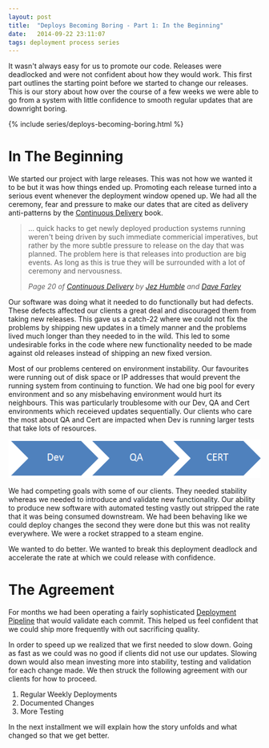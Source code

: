 ```yaml
---
layout: post
title:  "Deploys Becoming Boring - Part 1: In the Beginning"
date:   2014-09-22 23:11:07
tags: deployment process series
---
```


It wasn't always easy for us to promote our code. Releases were deadlocked and
were not confident about how they would work. This first part outlines the
starting point before we started to change our releases. This is our story
about how over the course of a few weeks we were able to go from a system with
little confidence to smooth regular updates that are downright boring.

{% include series/deploys-becoming-boring.html %}

In The Beginning
=======================================

We started our project with large releases. This was not how we wanted it
to be but it was how things ended up. Promoting each release turned into a
serious event whenever the deployment window opened up. We had all the
ceremony, fear and pressure to make our dates that are cited as delivery
anti-patterns by the [Continuous Delivery][cd] book.

> ... quick hacks to get newly deployed production systems running
> weren't being driven by such immediate commericial imperatives, but rather by
> the more subtle pressure to release on the day that was planned. The problem
> here is that releases into production are big events. As long as this is true
> they will be surrounded with a lot of ceremony and nervousness.
>
> <cite>Page 20 of [Continuous Delivery][cd]
> by [Jez Humble][jez] and [Dave Farley][dave]
> </cite>

Our software was doing what it needed to do functionally but had defects. These
defects affected our clients a great deal and discouraged them from taking new
releases. This gave us a catch-22 where we could not fix the problems by
shipping new updates in a timely manner and the problems lived much longer than
they needed to in the wild. This led to some undesirable forks in the code
where new functionality needed to be made against old releases instead of
shipping an new fixed version.

Most of our problems centered on environment instability. Our favourites
were running out of disk space or IP addresses that would prevent the running
system from continuing to function. We had one big pool for every environment
and so any misbehaving environment would hurt its neighbours. This was
particularly troublesome with our Dev, QA and Cert environments which receieved updates
sequentially. Our clients who care the most about QA and Cert are impacted when
Dev is running larger tests that take lots of resources.

<p class="center-image">
	<img
		title="All the ducks in a row"
		alt="Our three main ecosystems, Dev to QA to CERT"
		src="/images/posts/Ecosystems.png" />
</p>

We had competing goals with some of our clients. They needed stability
whereas we needed to introduce and validate new functionality. Our ability to
produce new software with automated testing vastly out stripped the rate
that it was being consumed downstream. We had been behaving like we could
deploy changes the second they were done but this was not reality everywhere.
We were a rocket strapped to a steam engine.

We wanted to do better. We wanted to break this deployment deadlock and
accelerate the rate at which we could release with confidence.

The Agreement
=======================================

For months we had been operating a fairly sophisticated [Deployment Pipeline][pipeline]
that would validate each commit. This helped us feel confident that we could
ship more frequently with out sacrificing quality.

In order to speed up we realized that we first needed to slow down. Going as
fast as we could was no good if clients did not use our updates. Slowing down
would also mean investing more into stability, testing and validation for each
change made. We then struck the following agreement with our clients for how to
proceed.

1. Regular Weekly Deployments
1. Documented Changes
1. More Testing

In the next installment we will explain how the story unfolds and what changed
so that we get better.

[jez]:      https://twitter.com/jezhumble
[dave]:     https://twitter.com/davefarley77
[cd]:       http://www.amazon.com/dp/B003YMNVC0/
[pipeline]: http://martinfowler.com/bliki/DeploymentPipeline.html